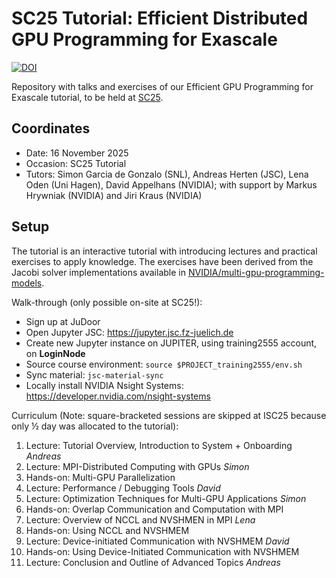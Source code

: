 # SC25 Tutorial: Efficient Distributed GPU Programming for Exascale

[![DOI](https://zenodo.org/badge/409504932.svg)](https://zenodo.org/badge/latestdoi/409504932)


Repository with talks and exercises of our Efficient GPU Programming for Exascale tutorial, to be held at [SC25](https://sc25.conference-program.com/presentation/?id=tut113&sess=sess252).

## Coordinates

* Date: 16 November 2025
* Occasion: SC25 Tutorial
* Tutors: Simon Garcia de Gonzalo (SNL), Andreas Herten (JSC), Lena Oden (Uni Hagen), David Appelhans (NVIDIA); with support by Markus Hrywniak (NVIDIA) and Jiri Kraus (NVIDIA)


## Setup

The tutorial is an interactive tutorial with introducing lectures and practical exercises to apply knowledge. The exercises have been derived from the Jacobi solver implementations available in [NVIDIA/multi-gpu-programming-models](https://github.com/NVIDIA/multi-gpu-programming-models).

Walk-through (only possible on-site at SC25!):

* Sign up at JuDoor
* Open Jupyter JSC: https://jupyter.jsc.fz-juelich.de
* Create new Jupyter instance on JUPITER, using training2555 account, on **LoginNode**
* Source course environment: `source $PROJECT_training2555/env.sh`
* Sync material: `jsc-material-sync`
* Locally install NVIDIA Nsight Systems: https://developer.nvidia.com/nsight-systems

Curriculum (Note: square-bracketed sessions are skipped at ISC25 because only ½ day was allocated to the tutorial):

1. Lecture: Tutorial Overview, Introduction to System + Onboarding *Andreas*
2. Lecture: MPI-Distributed Computing with GPUs *Simon*
3. Hands-on: Multi-GPU Parallelization
4. Lecture: Performance / Debugging Tools *David*
5. Lecture: Optimization Techniques for Multi-GPU Applications *Simon*
6. Hands-on: Overlap Communication and Computation with MPI
7. Lecture: Overview of NCCL and NVSHMEN in MPI *Lena*
8. Hands-on: Using NCCL and NVSHMEM
9. Lecture: Device-initiated Communication with NVSHMEM *David*
10. Hands-on: Using Device-Initiated Communication with NVSHMEM
11. Lecture: Conclusion and Outline of Advanced Topics *Andreas*
